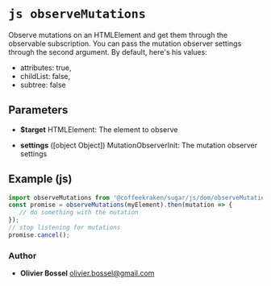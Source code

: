 


<!-- @namespace    sugar.js.dom -->
<!-- @name    observeMutations -->

# ```js observeMutations ```


Observe mutations on an HTMLElement and get them through the observable subscription.
You can pass the mutation observer settings through the second argument. By default, here's his values:
- attributes: true,
- childList: false,
- subtree: false

## Parameters

- **$target**  HTMLElement: The element to observe

- **settings** ([object Object]) MutationObserverInit: The mutation observer settings



## Example (js)

```js
import observeMutations from '@coffeekraken/sugar/js/dom/observeMutations'
const promise = observeMutations(myElement).then(mutation => {
   // do something with the mutation
});
// stop listening for mutations
promise.cancel();
```


### Author
- **Olivier Bossel** <a href="mailto:olivier.bossel@gmail.com">olivier.bossel@gmail.com</a> 



